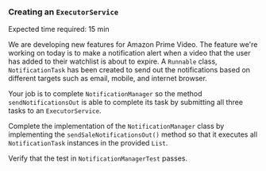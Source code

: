 ### Creating an `ExecutorService` 

Expected time required: 15 min

We are developing new features for Amazon Prime Video. The feature we're working on today is to make a notification
alert when a video that the user has added to their watchlist is about to expire. A `Runnable` class,
`NotificationTask` has been created to send out the notifications based on different targets such as email,
mobile, and internet browser.  

Your job is to complete `NotificationManager` so the method `sendNotificationsOut` is able to complete its task by
submitting all three tasks to an `ExecutorService`.

Complete the implementation of the `NotificationManager` class by implementing the `sendSaleNotificationsOut()` method
so that it executes all `NotificationTask` instances in the provided `List`.

Verify that the test in `NotificationManagerTest` passes.